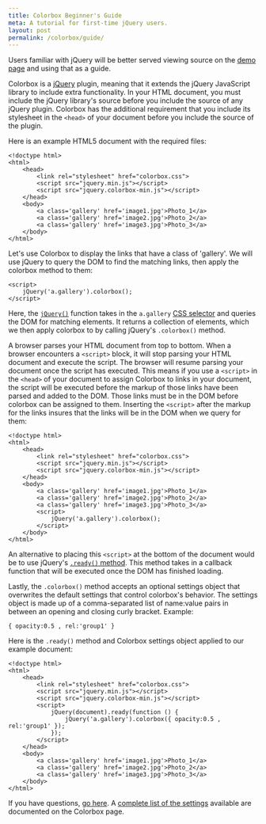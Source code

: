 ```yaml
---
title: Colorbox Beginner's Guide
meta: A tutorial for first-time jQuery users.
layout: post
permalink: /colorbox/guide/
---
```


Users familiar with jQuery will be better served viewing source on the <a href='/colorbox/example1/'>demo page</a> and using that as a guide.

Colorbox is a [jQuery](http://jquery.com) plugin, meaning that it extends the jQuery JavaScript library to include extra functionality.  In your HTML document, you must include the jQuery library's source before you include the source of any jQuery plugin.  Colorbox has the additional requirement that you include its stylesheet in the `<head>` of your document before you include the source of the plugin.

Here is an example HTML5 document with the required files:

	<!doctype html>
	<html>
		<head>
			<link rel="stylesheet" href="colorbox.css">
			<script src="jquery.min.js"></script>
			<script src="jquery.colorbox-min.js"></script>
		</head>
		<body>
			<a class='gallery' href='image1.jpg'>Photo_1</a>
			<a class='gallery' href='image2.jpg'>Photo_2</a>
			<a class='gallery' href='image3.jpg'>Photo_3</a>
		</body>
	</html>

Let's use Colorbox to display the links that have a class of 'gallery'.  We will use jQuery to query the DOM to find the matching links, then apply the colorbox method to them:

	<script>
		jQuery('a.gallery').colorbox();
	</script>

Here, the [`jQuery()`](http://api.jquery.com/jQuery/) function takes in the `a.gallery` [CSS selector](http://api.jquery.com/category/selectors/) and queries the DOM for matching elements.  It returns a collection of elements, which we then apply colorbox to by calling jQuery's `.colorbox()` method.

A browser parses your HTML document from top to bottom.  When a browser encounters a `<script>` block, it will stop parsing your HTML document and execute the script.  The browser will resume parsing your document once the script has executed. This means if you use a `<script>` in the `<head>` of your document to assign Colorbox to links in your document, the script will be executed before the markup of those links have been parsed and added to the DOM.  Those links must be in the DOM before colorbox can be assigned to them.  Inserting the `<script>` after the markup for the links insures that the links will be in the DOM when we query for them:

	<!doctype html>
	<html>
		<head>
			<link rel="stylesheet" href="colorbox.css">
			<script src="jquery.min.js"></script>
			<script src="jquery.colorbox-min.js"></script>
		</head>
		<body>
			<a class='gallery' href='image1.jpg'>Photo_1</a>
			<a class='gallery' href='image2.jpg'>Photo_2</a>
			<a class='gallery' href='image3.jpg'>Photo_3</a>
			<script>
				jQuery('a.gallery').colorbox();
			</script>
		</body>
	</html>

An alternative to placing this `<script>` at the bottom of the document would be to use jQuery's [`.ready()` method](http://api.jquery.com/ready/).  This method takes in a callback function that will be executed once the DOM has finished loading.

Lastly, the `.colorbox()` method accepts an optional settings object that overwrites the default settings that control colorbox's behavior. The settings object is made up of a comma-separated list of name:value pairs in between an opening and closing curly bracket.  Example:

	{ opacity:0.5 , rel:'group1' }

Here is the `.ready()` method and Colorbox settings object applied to our example document:

	<!doctype html>
	<html>
		<head>
			<link rel="stylesheet" href="colorbox.css">
			<script src="jquery.min.js"></script>
			<script src="jquery.colorbox-min.js"></script>
			<script>
				jQuery(document).ready(function () {
					jQuery('a.gallery').colorbox({ opacity:0.5 , rel:'group1' });
				});
			</script>
		</head>
		<body>
			<a class='gallery' href='image1.jpg'>Photo_1</a>
			<a class='gallery' href='image2.jpg'>Photo_2</a>
			<a class='gallery' href='image3.jpg'>Photo_3</a>
		</body>
	</html>

If you have questions, [go here](/colorbox/faq/#faq-help). A [complete list of the settings](/colorbox/) available are documented on the Colorbox page.
